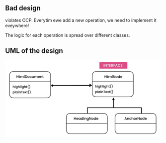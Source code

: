 ## Bad design 

violates OCP.
Everytim ewe add a new operation, we need to implement it eveywhere!

The logic for each operation is spread over different classes.

## UML of the design 

![visitor uml](/images/visitor-problem-uml.png?raw=true "visitor uml")


